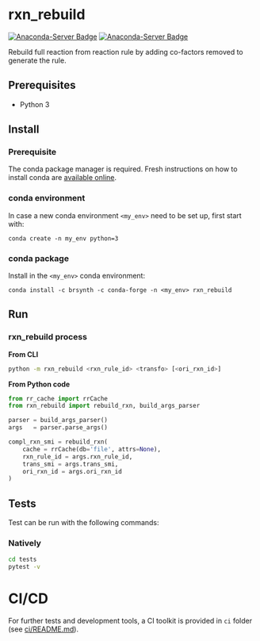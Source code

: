 # rxn_rebuild

[![Anaconda-Server Badge](https://anaconda.org/brsynth/rxn_rebuild/badges/latest_release_date.svg)](https://anaconda.org/brsynth/rxn_rebuild) [![Anaconda-Server Badge](https://anaconda.org/brsynth/rxn_rebuild/badges/version.svg)](https://anaconda.org/brsynth/rxn_rebuild)

Rebuild full reaction from reaction rule by adding co-factors removed to generate the rule.

## Prerequisites

* Python 3

## Install

### Prerequisite

The conda package manager is required. Fresh instructions on how to install conda are [available online](https://docs.conda.io/projects/conda/en/latest/user-guide/install/).

### conda environment

In case a new conda environment `<my_env>` need to be set up, first start with:
```shell
conda create -n my_env python=3
```

### conda package

Install in the `<my_env>` conda environment:
```shell
conda install -c brsynth -c conda-forge -n <my_env> rxn_rebuild 
```

## Run

### rxn_rebuild process
**From CLI**
```sh
python -m rxn_rebuild <rxn_rule_id> <transfo> [<ori_rxn_id>]
```
**From Python code**
```python
from rr_cache import rrCache
from rxn_rebuild import rebuild_rxn, build_args_parser

parser = build_args_parser()
args   = parser.parse_args()

compl_rxn_smi = rebuild_rxn(
    cache = rrCache(db='file', attrs=None),
    rxn_rule_id = args.rxn_rule_id,
    trans_smi = args.trans_smi,
    ori_rxn_id = args.ori_rxn_id
)
```

## Tests
Test can be run with the following commands:

### Natively
```bash
cd tests
pytest -v
```

# CI/CD
For further tests and development tools, a CI toolkit is provided in `ci` folder (see [ci/README.md](ci/README.md)).


<!-- ### How to cite rxn_rebuild? -->
